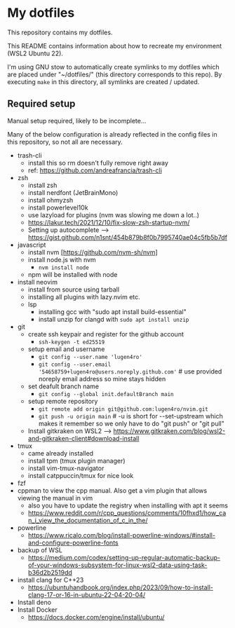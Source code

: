 # My dotfiles

This repository contains my dotfiles.

This README contains information about how to recreate my environment (WSL2 Ubuntu 22).

I'm using GNU stow to automatically create symlinks to my dotfiles which are placed under "~/dotfiles/" (this directory corresponds to this repo).
By executing `make` in this directory, all symlinks are created / updated.

## Required setup

Manual setup required, likely to be incomplete...

Many of the below configuration is already reflected in the config files in this repository,
so not all are necessary.

- trash-cli
  - install this so rm doesn't fully remove right away
  - ref: https://github.com/andreafrancia/trash-cli
- zsh
  - install zsh
  - install nerdfont (JetBrainMono)
  - install ohmyzsh
  - install powerlevel10k
  - use lazyload for plugins (nvm was slowing me down a lot..)
  - https://lakur.tech/2021/12/10/fix-slow-zsh-startup-nvm/
  - Setting up autocomplete --> https://gist.github.com/n1snt/454b879b8f0b7995740ae04c5fb5b7df
- javascript
  - install nvm [https://github.com/nvm-sh/nvm]
  - install node.js with nvm
    - `nvm install node`
  - npm will be installed with node
- install neovim
  - install from source using tarball
  - installing all plugins with lazy.nvim etc.
  - lsp
    - installing gcc with "sudo apt install build-essential"
    - install unzip for clangd with `sudo apt install unzip`
- git
  - create ssh keypair and register for the github account
    - `ssh-keygen -t ed25519`
  - setup email and username
    - `git config --user.name 'lugen4ro'`
    - `git config --user.email '54658759+lugen4ro@users.noreply.github.com'` # use provided noreply email address so mine stays hidden
  - set deafult branch name
    - `git config --global init.defaultBranch main`
  - setup remote repository
    - `git remote add origin git@github.com:lugen4ro/nvim.git`
    - `git push -u origin main` # -u is short for --set-upstream which makes it remember so we only have to do "git push" or "git pull"
  - Install gitkraken on WSL2 --> https://www.gitkraken.com/blog/wsl2-and-gitkraken-client#download-install
- tmux
  - came already installed
  - install tpm (tmux plugin manager)
  - install vim-tmux-navigator
  - install catppuccin/tmux for nice look
- fzf
- cppman to view the cpp manual. Also get a vim plugin that allows viewing the manual in vim
  - also you have to update the registry when installing with apt it seems
  - https://www.reddit.com/r/cpp_questions/comments/10fhxd1/how_can_i_view_the_documentation_of_c_in_the/
- powerline
  - https://www.ricalo.com/blog/install-powerline-windows/#install-and-configure-powerline-fonts
- backup of WSL
  - https://medium.com/codex/setting-up-regular-automatic-backup-of-your-windows-subsystem-for-linux-wsl2-data-using-task-b36d2b2519dd
- install clang for C++23
  - https://ubuntuhandbook.org/index.php/2023/09/how-to-install-clang-17-or-16-in-ubuntu-22-04-20-04/
- Install deno
- Install Docker
  - https://docs.docker.com/engine/install/ubuntu/
